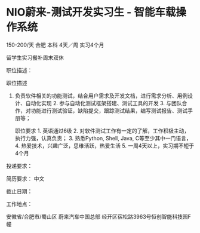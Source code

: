 # NIO蔚来-测试开发实习生 - 智能车载操作系统

150-200/天 合肥 本科 4天／周 实习4个月

留学生实习餐补周末双休

职位描述：

职位描述 

1. 负责软件相关的功能测试，结合用户需求及开发文档，进行需求分析、用例设计、自动化实现 2. 参与自动化测试框架搭建、测试工具的开发  3. 与团队合作，对功能进行测试验证，缺陷提交，跟踪测试结果，编写测试报告、测试手册等； 

   职位要求 1. 英语通过6级 2. 对软件测试工作有一定的了解，工作积极主动，执行力强，认真负责；  3. 熟悉Python, Shell, Java, C等至少其中一门语言， 4. 热爱技术，兴趣广泛，思维活跃，热爱生活 5. 一周4天以上，实习期不短于4个月

投递要求：

简历要求： 中文

截止日期：

工作地点：

安徽省/合肥市/蜀山区 蔚来汽车中国总部 经开区宿松路3963号恒创智能科技园F幢